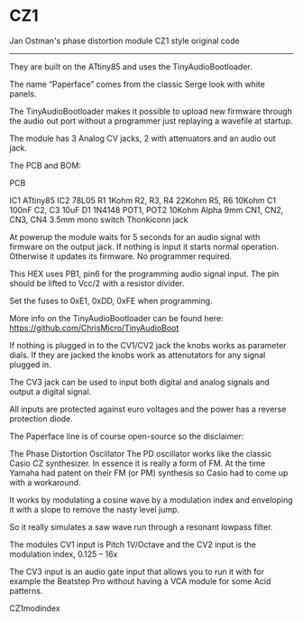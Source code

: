 # CZ1
Jan Ostman's phase distortion module CZ1 style original code
*************************************************************

They are built on the ATtiny85 and uses the TinyAudioBootloader.

The name “Paperface” comes from the classic Serge look with white panels.

The TinyAudioBootloader makes it possible to upload new firmware through the audio out port without a programmer just replaying a wavefile at startup.

The module has 3 Analog CV jacks, 2 with attenuators and an audio out jack.

The PCB and BOM:

PCB

IC1 ATtiny85
IC2 78L05
R1 1Kohm
R2, R3, R4 22Kohm
R5, R6 10Kohm
C1 100nF
C2, C3 10uF
D1 1N4148
POT1, POT2 10Kohm Alpha 9mm
CN1, CN2, CN3, CN4 3.5mm mono switch Thonkiconn jack

 
At powerup the module waits for 5 seconds for an audio signal with firmware on the output jack. If nothing is input it starts normal operation. Otherwise it updates its firmware. No programmer required.

This HEX uses PB1, pin6 for the programming audio signal input.
The pin should be lifted to Vcc/2 with a resistor divider.

Set the fuses to 0xE1, 0xDD, 0xFE when programming.

More info on the TinyAudioBootloader can be found here:
https://github.com/ChrisMicro/TinyAudioBoot

If nothing is plugged in to the CV1/CV2 jack the knobs works as parameter dials. If they are jacked the knobs work as attenutators for any signal plugged in.

The CV3 jack can be used to input both digital and analog signals and output a digital signal.

All inputs are protected against euro voltages and the power has a reverse protection diode.

The Paperface line is of course open-source so the disclaimer:

The Phase Distortion Oscillator
The PD oscillator works like the classic Casio CZ synthesizer. In essence it is really a form of FM. At the time Yamaha had patent on their FM (or PM) synthesis so Casio had to come up with a workaround.

It works by modulating a cosine wave by a modulation index and enveloping it with a slope to remove the nasty level jump.

So it really simulates a saw wave run through a resonant lowpass filter.

The modules CV1 input is Pitch 1V/Octave and the CV2 input is the modulation index, 0.125 – 16x

The CV3 input is an audio gate input that allows you to run it with for example the Beatstep Pro without having a VCA module for some Acid patterns.

CZ1modindex
